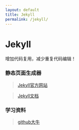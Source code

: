 ```yaml
---
layout: default
title: Jekyll
permalink: /jekyll/
---
```


# Jekyll
增加代码复用，减少重复代码编辑！
### 静态页面生成器


>[Jekyll官方网站](https://jekyllrb.com/)

>[Jekyll文档](https://jekyllrb.com/docs/)

### 学习资料
>[github大牛](https://github.com/jekyll/jekyll)




